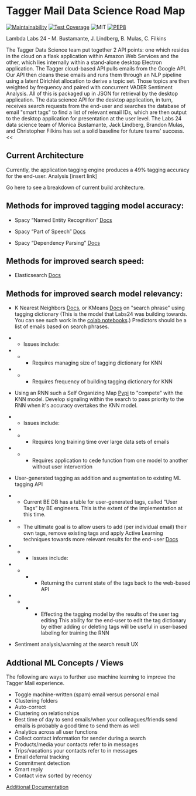 # Tagger Mail Data Science Road Map

[![Maintainability](https://api.codeclimate.com/v1/badges/04429dcdec013a7b9175/maintainability)](https://codeclimate.com/github/Lambda-School-Labs/tagger-ds/maintainability) [![Test Coverage](https://api.codeclimate.com/v1/badges/04429dcdec013a7b9175/test_coverage)](https://codeclimate.com/github/Lambda-School-Labs/tagger-ds/test_coverage) ![MIT](https://img.shields.io/packagist/l/doctrine/orm.svg) [![PEP8](https://img.shields.io/badge/code%20style-pep8-orange.svg)](https://www.python.org/dev/peps/pep-0008/)

Lambda Labs 24 - M. Bustamante, J. Lindberg, B. Mulas, C. Filkins
>>
The Tagger Data Science team put together 2 API points: one which resides in the cloud on a flask application within Amazon Web Services and the other, which lies internally within a stand-alone desktop Electron application. The Tagger cloud-based API pulls emails from the Google API. Our API then cleans these emails and runs them through an NLP pipeline using a latent Dirichlet allocation to derive a topic set. Those topics are then weighted by frequency and paired with concurrent VADER Sentiment Analysis. All of this is packaged up in JSON for retrieval by the desktop application. The data science API for the desktop application, in turn, receives search requests from the end-user and searches the database of email "smart tags" to find a list of relevant email IDs, which are then output to the desktop application for presentation at the user level.  The Labs 24 data science team of Monica Bustamante, Jack Lindberg, Brandon Mulas, and Christopher Filkins has set a solid baseline for future teams' success.
<<

## Current Architecture
Currently, the application tagging engine produces a 49% tagging accuracy for the end-user. Analysis [insert link]

Go here to see a breakdown of current build architecture.

## Methods for improved tagging model accuracy:

- Spacy “Named Entity Recognition” [Docs](https://spacy.io/usage/linguistic-features#named-entities) 

- Spacy “Part of Speech” [Docs](https://spacy.io/usage/linguistic-features#pos-tagging)

- Spacy “Dependency Parsing” [Docs](https://spacy.io/usage/linguistic-features#dependency-parse)

## Methods for improved search speed:

- Elasticsearch [Docs](https://elasticsearch-py.readthedocs.io/en/master/index.html)

## Methods for improved search model relevancy:

- K Nearest Neighbors [Docs](https://scikit-learn.org/stable/modules/generated/sklearn.neighbors.NearestNeighbors.html), or KMeans [Docs](https://scikit-learn.org/stable/modules/generated/sklearn.cluster.KMeans.html) on "search phrase" using tagging dictionary (This is the model that Labs24 was building towards. You can see such work in the [colab notebooks](https://github.com/Lambda-School-Labs/tagger-ds/tree/master/notebooks).) Predictors should be a list of emails based on search phrases.

- - Issues include:
- - - Requires managing size of tagging dictionary for KNN
- - - Requires frequency of building tagging dictionary for KNN

- Using an RNN such a Self Organizing Map [Pypi](https://pypi.org/project/MiniSom/) to "compete" with the KNN model. Develop signaling within the search to pass priority to the RNN when it's accuracy overtakes the KNN model.

- - Issues include:
- - - Requires long training time over large data sets of emails
- - - Requires application to cede function from one model to another without user intervention

- User-generated tagging as addition and augmentation to existing ML tagging API
- - Current BE DB has a table for user-generated tags, called “User Tags” by BE engineers. This is the extent of the implementation at this time.

- - The ultimate goal is to allow users to add (per individual email) their own tags, remove existing tags and apply Active Learning techniques towards more relevant results for the end-user [Docs](https://modal-python.readthedocs.io/en/latest/)

- - - Issues include:
- - - - Returning the current state of the tags back to the web-based API
- - - - Effecting the tagging model by the results of the user tag editing
This ability for the end-user to edit the tag dictionary by either adding or deleting tags will be useful in user-based labeling for training the RNN

- Sentiment analysis/warning at the search result UX



## Addtional ML Concepts / Views
The following are ways to further use machine learning to improve the Tagger Mail experience.

- Toggle machine-written (spam) email versus personal email 
- Clustering folders
- Auto-correct
- Clustering on relationships
- Best time of day to send emails/when your colleagues/friends send emails is probably a good time to send them as well
- Analytics across all user functions
- Collect contact information for sender during a search
- Products/media your contacts refer to in messages
- Trips/vacations your contacts refer to in messages
- Email deferral tracking
- Commitment detection
- Smart reply
- Contact view sorted by recency

[Additional Documentation]()

